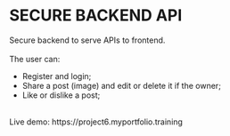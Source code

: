 # SECURE BACKEND API #

Secure backend to serve APIs to frontend.
<br/>
<br/>
The user can:

- Register and login;
- Share a post (image) and edit or delete it if the owner;
- Like or dislike a post;
<br/>
Live demo: https://project6.myportfolio.training
